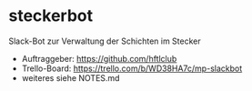 # steckerbot
Slack-Bot zur Verwaltung der Schichten im Stecker

* Auftraggeber: https://github.com/hftlclub
* Trello-Board: https://trello.com/b/WD38HA7c/mp-slackbot
* weiteres siehe NOTES.md
